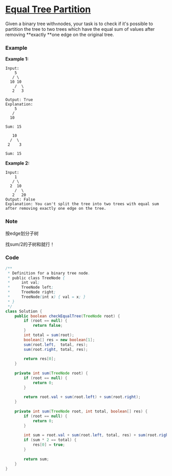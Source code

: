 # [Equal Tree Partition](https://leetcode.com/problems/equal-tree-partition/description/)

Given a binary tree with`n`nodes, your task is to check if it's possible to partition the tree to two trees which have the equal sum of values after removing **exactly **one edge on the original tree.

### Example

**Example 1:**

```
Input:     
    5
   / \
  10 10
    /  \
   2   3

Output: True
Explanation: 
    5
   / 
  10
      
Sum: 15

   10
  /  \
 2    3

Sum: 15
```

**Example 2:**  


```
Input:
    1
   / \
  2  10
    /  \
   2   20
Output: False
Explanation: You can't split the tree into two trees with equal sum after removing exactly one edge on the tree.
```

### **Note**

按edge划分子树

找sum/2的子树和就行！

### Code

```java
/**
 * Definition for a binary tree node.
 * public class TreeNode {
 *     int val;
 *     TreeNode left;
 *     TreeNode right;
 *     TreeNode(int x) { val = x; }
 * }
 */
class Solution {
    public boolean checkEqualTree(TreeNode root) {
        if (root == null) {
            return false;
        }
        int total = sum(root);
        boolean[] res = new boolean[1];
        sum(root.left,  total, res);
        sum(root.right, total, res);
        
        return res[0];
    }
    
    private int sum(TreeNode root) {
        if (root == null) {
            return 0;
        }
        
        return root.val + sum(root.left) + sum(root.right);
    }
    
    private int sum(TreeNode root, int total, boolean[] res) {
        if (root == null) {
            return 0;
        }
        
        int sum = root.val + sum(root.left, total, res) + sum(root.right, total, res);
        if (sum * 2 == total) {
            res[0] = true;
        }
        
        return sum;
    }
}
```



